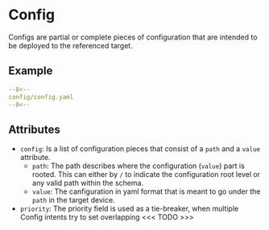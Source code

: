 # Config
Configs are partial or complete pieces of configuration that are intended to be deployed to the referenced target.

## Example
```yaml
--8<--
config/config.yaml
--8<--
```

## Attributes

* `config`: Is a list of configuration pieces that consist of a `path` and a `value` attribute.
    * `path`: The path describes where the configuration (`value`) part is rooted. This can either by `/` to indicate the configuration root level or any valid path within the schema.
    * `value`: The canfiguration in yaml format that is meant to go under the `path` in the target device.
* `priority`: The priority field is used as a tie-breaker, when multiple Config intents try to set overlapping  <<< TODO >>>